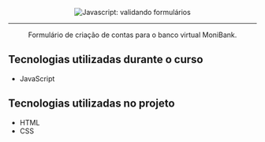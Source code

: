 <p align="center"> <img src="https://imgur.com/mIBmcEL.png" alt="Javascript: validando formulários"> </p>

<hr>


<p align="center">Formulário de criação de contas para o banco virtual MoniBank.</p>

## Tecnologias utilizadas durante o curso
* JavaScript

## Tecnologias utilizadas no projeto
* HTML
* CSS
